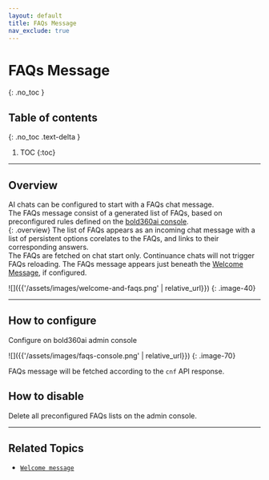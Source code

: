 ```yaml
---
layout: default
title: FAQs Message
nav_exclude: true
---
```


# FAQs Message
{: .no_toc }

## Table of contents
{: .no_toc .text-delta }

1. TOC
{:toc}

---

## Overview
AI chats can be configured to start with a FAQs chat message.   
The FAQs message consist of a generated list of FAQs, based on preconfigured rules defined on the [bold360ai console](https://support.bold360.com/bold360/help/how-to-set-up-the-dynamic-faq-widget).   
{: .overview}
The list of FAQs appears as an incoming chat message with a list of persistent options corelates to the FAQs, and links to their corresponding answers.   
The FAQs are fetched on chat start only. Continuance chats will not trigger FAQs reloading.
The FAQs message appears just beneath the [Welcome Message](./welcome-message), if configured.

![]({{'/assets/images/welcome-and-faqs.png' | relative_url}})
{: .image-40}

---

## How to configure
Configure on bold360ai admin console

![]({{'/assets/images/faqs-console.png' | relative_url}})
{: .image-70}

FAQs message will be fetched according to the `cnf` API response.
   
## How to disable
Delete all preconfigured FAQs lists on the admin console.

---

## Related Topics
 - [`Welcome message`](./welcome-message)